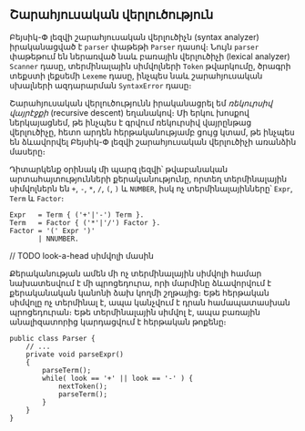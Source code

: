 ## Շարահյուսական վերլուծություն

Բեյսիկ-Փ լեզվի շարահյուսական վերլուծիչն (syntax analyzer) իրականացված է `parser` 
փաթեթի `Parser` դասով։ Նույն `parser` փաթեթում են ներառված նաև բառային վերլուծիչի 
(lexical analyzer) `Scanner` դասը, տերմինալային սիմվոլների `Token` թվարկումը, 
ծրագրի տեքստի լեքսեմի `Lexeme` դասը, ինչպես նաև շարահյուսական սխալների ազդարարման
`SyntaxError` դասը։

Շարահյուսական վերլուծությունն իրականացրել եմ _ռեկուրսիվ վայրէջքի_ (recursive descent)
եղանակով։ Մի երկու խոսքով ներկայացնեմ, թե ինչպես է գրվում ռեկուրսիվ վայրընթաց վերլուծիչը,
հետո արդեն հերթականությամբ ցույց կտամ, թե ինչպես են ձևավորվել Բեյսիկ-Փ լեզվի 
շարահյուսական վերլուծիչի առանձին մասերը։ 

Դիտարկենք օրինակ մի պարզ լեզվի՝ թվաբանական արտահայտությունների քերականությունը, 
որտեղ տերմինալային սիմվոլներն են `+`, `-`, `*`, `/`, `(`, `)` և `NUMBER`, իսկ 
ոչ տերմինալայինները՝ `Expr`, `Term` և `Factor`։

````
Expr   = Term { ('+'|'-') Term }.
Term   = Factor { ('*'|'/') Factor }.
Factor = '(' Expr ')'
       | NNUMBER.
````

// TODO look-a-head սիմվոլի մասին

Քերականության ամեն մի ոչ տերմինալային սիմվոլի համար նախատեսվում է մի պրոցեդուրա,
որի մարմինը ձևավորվում է քերականական կանոնի ձախ կողմի շղթայից։ Եթե հերթական սիմվոլը
ոչ տերմինալ է, ապա կանչվում է դրան համապատասխան պրոցեդուրան։ Եթե տերմինալային
սիմվոլ է, ապա բառային անալիզատորից կարդացվում է հերթական թոքենը։ 

````
public class Parser {
    // ...
    private void parseExpr()
    {
        parseTerm();
        while( look == '+' || look == '-' ) {
            nextToken();
            parseTerm();
        }
    }
}
````
  